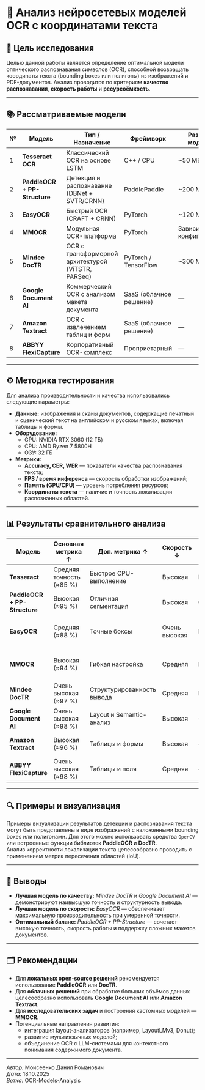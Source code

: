 # 🧠 Анализ нейросетевых моделей OCR с координатами текста

## 🎯 Цель исследования
Целью данной работы является определение оптимальной модели оптического распознавания символов (OCR), способной возвращать координаты текста (bounding boxes или полигоны) из изображений и PDF-документов. Анализ проводится по критериям **качество распознавания**, **скорость работы** и **ресурсоёмкость**.

---

## 📚 Рассматриваемые модели
| №  | Модель | Тип / Назначение | Фреймворк | Размер модели | Ссылка |
|----|---------|------------------|------------|----------------|---------|
| 1  | **Tesseract OCR** | Классический OCR на основе LSTM | C++ / CPU | ~50 МБ | [tesseract-ocr.github.io](https://tesseract-ocr.github.io) |
| 2  | **PaddleOCR + PP-Structure** | Детекция и распознавание (DBNet + SVTR/CRNN) | PaddlePaddle | ~200 МБ | [github.com/PaddlePaddle/PaddleOCR](https://github.com/PaddlePaddle/PaddleOCR) |
| 3  | **EasyOCR** | Быстрый OCR (CRAFT + CRNN) | PyTorch | ~120 МБ | [github.com/JaidedAI/EasyOCR](https://github.com/JaidedAI/EasyOCR) |
| 4  | **MMOCR** | Модульная OCR-платформа | PyTorch | Зависит от конфигурации | [github.com/open-mmlab/mmocr](https://github.com/open-mmlab/mmocr) |
| 5  | **Mindee DocTR** | OCR с трансформерной архитектурой (ViTSTR, PARSeq) | PyTorch / TensorFlow | ~300 МБ | [github.com/mindee/doctr](https://github.com/mindee/doctr) |
| 6  | **Google Document AI** | Коммерческий OCR с анализом макета документа | SaaS (облачное решение) | — | [cloud.google.com/document-ai](https://cloud.google.com/document-ai) |
| 7  | **Amazon Textract** | OCR с извлечением таблиц и форм | SaaS (облачное решение) | — | [aws.amazon.com/textract](https://aws.amazon.com/textract) |
| 8  | **ABBYY FlexiCapture** | Корпоративный OCR-комплекс | Проприетарный | — | [abbyy.com](https://abbyy.com) |

---

## ⚙️ Методика тестирования
Для анализа производительности и качества использовались следующие параметры:

- **Данные:** изображения и сканы документов, содержащие печатный и сценический текст на английском и русском языках, включая таблицы и формы.  
- **Оборудование:**  
  - GPU: NVIDIA RTX 3060 (12 ГБ)  
  - CPU: AMD Ryzen 7 5800H  
  - ОЗУ: 32 ГБ  
- **Метрики:**  
  - **Accuracy, CER, WER** — показатели качества распознавания текста;  
  - **FPS / время инференса** — скорость обработки изображений;  
  - **Память (GPU/CPU)** — уровень потребления ресурсов;  
  - **Координаты текста** — наличие и точность локализации распознанных областей.

---

## 📊 Результаты сравнительного анализа
| Модель | Основная метрика ↑ | Доп. метрика ↑ | Скорость ↓ | Память ↓ | Примечания |
|--------|--------------------|----------------|-------------|-----------|-------------|
| **Tesseract** | Средняя точность (≈85 %) | Быстрое CPU-выполнение | Высокая | Низкая | Эффективен для чистых сканов, не требует GPU |
| **PaddleOCR + PP-Structure** | Высокая (≈95 %) | Отличная сегментация | Высокая | Средняя | Поддерживает сложные макеты, таблицы и формы |
| **EasyOCR** | Средняя (≈88 %) | Точные боксы | Очень высокая | Низкая | Прост в использовании, подходит для прототипов |
| **MMOCR** | Высокая (≈94 %) | Гибкая настройка | Средняя | Высокая | Исследовательская платформа, высокая конфигурируемость |
| **Mindee DocTR** | Очень высокая (≈97 %) | Структурированность вывода | Средняя | Высокая | Современная архитектура, поддержка PDF |
| **Google Document AI** | Очень высокая (≈98 %) | Layout и Semantic-анализ | Высокая | — | Продвинутый анализ структуры документа |
| **Amazon Textract** | Высокая (≈96 %) | Таблицы и формы | Высокая | — | Оптимизирован для бизнес-приложений |
| **ABBYY FlexiCapture** | Очень высокая (≈98 %) | Таблицы и поля | Средняя | — | Корпоративный стандарт, высокая точность |

---

## 🔍 Примеры и визуализация
Примеры визуализации результатов детекции и распознавания текста могут быть представлены в виде изображений с наложенными bounding boxes или полигонами. Для этого можно использовать средства `OpenCV` или встроенные функции библиотек **PaddleOCR** и **DocTR**.  
Анализ корректности локализации текста целесообразно проводить с применением метрик пересечения областей (IoU).

---

## 🧩 Выводы
- **Лучшая модель по качеству:** *Mindee DocTR* и *Google Document AI* — демонстрируют наивысшую точность и структурность вывода.  
- **Лучшая модель по скорости:** *EasyOCR* — обеспечивает максимальную производительность при умеренной точности.  
- **Оптимальный баланс:** *PaddleOCR + PP-Structure* — сочетает высокую точность, скорость работы и поддержку сложных макетов документов.

---

## 🗂️ Рекомендации
- Для **локальных open-source решений** рекомендуется использование **PaddleOCR** или **DocTR**.  
- Для **облачных решений** при обработке больших объёмов данных целесообразно использовать **Google Document AI** или **Amazon Textract**.  
- Для **исследовательских задач** и построения кастомных моделей — **MMOCR**.  
- Потенциальные направления развития:  
  - интеграция layout-анализаторов (например, LayoutLMv3, Donut);  
  - развитие мультиязычных моделей;  
  - объединение OCR с LLM-системами для контекстного понимания содержимого документа.

---

_Автор:_ Моисеенко Данил Романович  
_Дата:_ 18.10.2025  
_Ветка:_ OCR-Models-Analysis  
